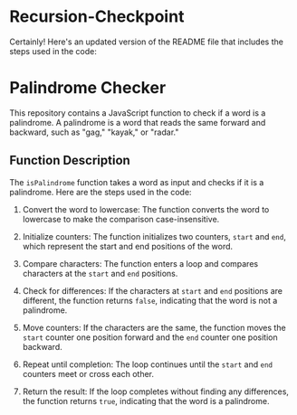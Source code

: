 # Recursion-Checkpoint
Certainly! Here's an updated version of the README file that includes the steps used in the code:

# Palindrome Checker

This repository contains a JavaScript function to check if a word is a palindrome. A palindrome is a word that reads the same forward and backward, such as "gag," "kayak," or "radar."

## Function Description

The `isPalindrome` function takes a word as input and checks if it is a palindrome. Here are the steps used in the code:

1. Convert the word to lowercase: The function converts the word to lowercase to make the comparison case-insensitive.

2. Initialize counters: The function initializes two counters, `start` and `end`, which represent the start and end positions of the word.

3. Compare characters: The function enters a loop and compares characters at the `start` and `end` positions.

4. Check for differences: If the characters at `start` and `end` positions are different, the function returns `false`, indicating that the word is not a palindrome.

5. Move counters: If the characters are the same, the function moves the `start` counter one position forward and the `end` counter one position backward.

6. Repeat until completion: The loop continues until the `start` and `end` counters meet or cross each other.

7. Return the result: If the loop completes without finding any differences, the function returns `true`, indicating that the word is a palindrome.



